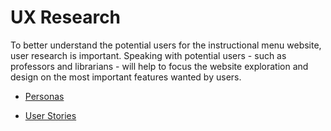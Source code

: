 # UX Research

To better understand the potential users for the instructional menu website, user research is important. Speaking with potential users - such as professors and librarians - will help to focus the website exploration and design on the most important features wanted by users.

* [Personas](00_personas.md)

* [User Stories](01_user-stories)